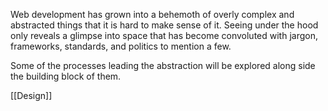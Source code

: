 
Web development has grown into a behemoth of overly complex and abstracted things that it is hard to make sense of it. Seeing under the hood only reveals a glimpse into space that has become convoluted with jargon, frameworks, standards, and politics to mention a few. 

Some of the processes leading the abstraction will be explored along side the building block of them.

[[Design]]